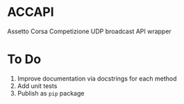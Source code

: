 # ACCAPI
Assetto Corsa Competizione UDP broadcast API wrapper

# To Do
1. Improve documentation via docstrings for each method
1. Add unit tests
1. Publish as `pip` package
